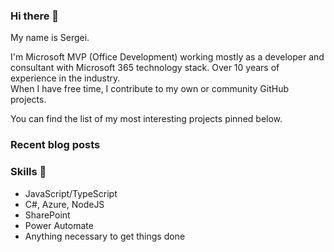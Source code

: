### Hi there 👋

My name is Sergei.   

I'm Microsoft MVP (Office Development) working mostly as a developer and consultant with Microsoft 365 technology stack. Over 10 years of experience in the industry.  
When I have free time, I contribute to my own or community GitHub projects.  

You can find the list of my most interesting projects pinned below. 

### Recent blog posts
<!-- BLOG-POST-LIST:START -->
<!-- BLOG-POST-LIST:END -->

### Skills :muscle:

- JavaScript/TypeScript
- C#, Azure, NodeJS
- SharePoint
- Power Automate
- Anything necessary to get things done
